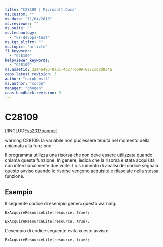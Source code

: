 ```yaml
---
title: "C28109 | Microsoft Docs"
ms.custom: ""
ms.date: "11/04/2016"
ms.reviewer: ""
ms.suite: ""
ms.technology: 
  - "vs-devops-test"
ms.tgt_pltfrm: ""
ms.topic: "article"
f1_keywords: 
  - "C28109"
helpviewer_keywords: 
  - "C28109"
ms.assetid: 32e4a493-8a51-4b27-b599-6271cd8d834a
caps.latest.revision: 3
author: "corob-msft"
ms.author: "corob"
manager: "ghogen"
caps.handback.revision: 3
---
```

# C28109
[!INCLUDE[vs2017banner](../code-quality/includes/vs2017banner.md)]

warning C28109: la variabile non può essere tenuta nel momento della chiamata alla funzione  
  
 Il programma utilizza una risorsa che non deve essere utilizzata quando chiama questa funzione.  In genere, indica che la risorsa è stata acquisita non intenzionalmente due volte.  Lo strumento di analisi del codice segnala questo avviso quando le risorse vengono acquisite e rilasciate nella stessa funzione.  
  
## Esempio  
 Il seguente codice di esempio genera questo warning:  
  
```  
ExAcquireResourceLite(resource, true);  
...  
ExAcquireResourceLite(resource, true);  
```  
  
 L'esempio di codice seguente evita questo avviso:  
  
```  
ExAcquireResourceLite(resource, true);  
```